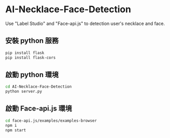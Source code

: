 # AI-Necklace-Face-Detection
Use "Label Studio" and "Face-api.js" to detection user's necklace and face.


## 安裝 python 服務

``` bash
pip install flask
pip install flask-cors
```

## 啟動 python 環境

``` bash
cd AI-Necklace-Face-Detection
python server.py
```

## 啟動 Face-api.js 環境

``` bash
cd face-api.js/examples/examples-browser
npm i
npm start
```
